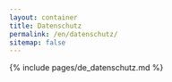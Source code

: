 ```yaml
---
layout: container
title: Datenschutz
permalink: /en/datenschutz/
sitemap: false
---
```


{% include pages/de_datenschutz.md %}
